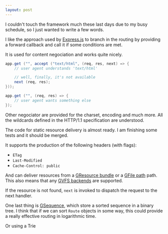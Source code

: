 ```yaml
---
layout: post
---
```


I couldn't touch the framework much these last days due to my busy schedule, so
I just wanted to write a few words.

I like the approach used by [Express.js](http://expressjs.com/) to branch in
the routing by providing a forward callback and call it if some conditions are
met.

It is used for content negociation and works quite nicely.

```csharp
app.get ("", accept ("text/html", (req, res, next) => {
    // user agent understands 'text/html'

    // well, finally, it's not available
    next (req, res);
}));

app.get ("", (req, res) => {
    // user agent wants something else
});
```

Other negociator are provided for the charset, encoding and much more. All the
wildcards defined in the HTTP/1.1 specification are understood.

The code for static resource delivery is almost ready. I am finishing some
tests and it should be merged.

It supports the production of the following headers (with flags):

 - `ETag`
 - `Last-Modified`
 - `Cache-Control: public`

And can deliver resources from a [GResource bundle][GResource] or a [GFile
path][GFile] path. This also means that any [GVFS backends][GVFS backends] are
supported.

If the resource is not found, `next` is invoked to dispatch the request to the
next handler.

[GResource]: https://developer.gnome.org/gio/2.46/GFile.html
[GFile]: https://developer.gnome.org/gio/2.46/GFile.html
[GVFS backends]: https://wiki.gnome.org/Projects/gvfs/backends

One last thing is [GSequence][GSequence], which store a sorted sequence in
a binary tree. I think that if we can sort `Route` objects in some way, this
could provide a really effective routing in logarithmic time.

Or using a Trie

[GSequence]: https://developer.gnome.org/glib/2.46/GSequence.html
